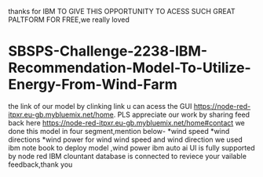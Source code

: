 thanks for IBM TO GIVE THIS OPPORTUNITY TO ACESS SUCH GREAT PALTFORM FOR FREE,we really loved 
# SBSPS-Challenge-2238-IBM-Recommendation-Model-To-Utilize-Energy-From-Wind-Farm
the link of our model by clinking link u can acess the GUI https://node-red-itpxr.eu-gb.mybluemix.net/home.
PLS appreciate our work by sharing feed back here https://node-red-itpxr.eu-gb.mybluemix.net/home#contact
we done this model in four segment,mention below-
*wind speed *wind directions *wind power
for wind wind speed and wind direction we used ibm note book to deploy model ,wind power ibm auto ai
UI is fully supported by node red
IBM clountant database is connected to reviece your vailable feedback,thank you
